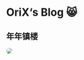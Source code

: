 # OriX‘s Blog :smile_cat:
## 年年镇楼
<img  style="border-radius: 25px" bor src="https://i.loli.net/2021/08/06/HejsJLGtchVZv3I.jpg">

